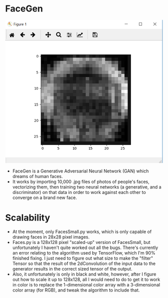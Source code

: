 # FaceGen
![Ghost in the Machine](ghostinmachine.PNG)
* FaceGen is a Generative Adversarial Neural Network (GAN) which dreams of human faces.
* It works by importing 10,000 .jpg files of photos of people's faces, vectorizing them, then training two neural networks (a generative, and a discriminator) on that data in order to work against each other to converge on a brand new face.

# Scalability
* At the moment, only FacesSmall.py works, which is only capable of drawing faces in 28x28 pixel images.
* Faces.py is a 128x128 pixel "scaled-up" version of FacesSmall, but unfortunately I haven't quite worked out all the bugs. There's currently an error relating to the algorithm used by TensorFlow, which I'm 90% finished fixing. I just need to figure out what size to make the "filter" Tensor so that the result of the 2dConvolution of the input data to the generator results in the correct sized tensor of the output.
* Also, it unfortunately is only in black and white, however, after I figure out how to scale it up to 128x128, all I would need to do to get it to work in color is to replace the 1-dimensional color array with a 3-dimensional color array (for RGB), and tweak the algorithm to include that.
